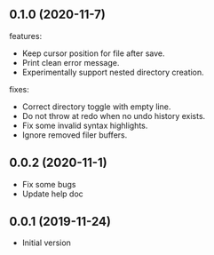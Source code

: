 ## 0.1.0 (2020-11-7)

features:

- Keep cursor position for file after save.
- Print clean error message.
- Experimentally support nested directory creation.

fixes:

- Correct directory toggle with empty line.
- Do not throw at redo when no undo history exists.
- Fix some invalid syntax highlights.
- Ignore removed filer buffers.

## 0.0.2 (2020-11-1)

- Fix some bugs
- Update help doc

## 0.0.1 (2019-11-24)

- Initial version
